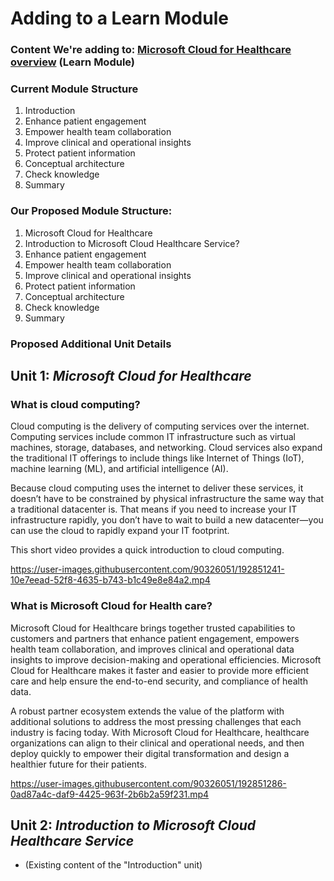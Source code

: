 # Adding to a Learn Module 

### Content We're adding to: [Microsoft Cloud for Healthcare overview](https://learn.microsoft.com/en-us/training/modules/healthcare-overview/) (Learn Module)

### Current Module Structure

1) Introduction
2) Enhance patient engagement
3) Empower health team collaboration
4) Improve clinical and operational insights
5) Protect patient information
6) Conceptual architecture
7) Check knowledge
8) Summary

### Our Proposed Module Structure:

1) Microsoft Cloud for Healthcare
2) Introduction to Microsoft Cloud Healthcare Service?
3) Enhance patient engagement
4) Empower health team collaboration
5) Improve clinical and operational insights
6) Protect patient information
7) Conceptual architecture
8) Check knowledge
9) Summary

### Proposed Additional Unit Details

## Unit 1: _Microsoft Cloud for Healthcare_
### What is cloud computing?
Cloud computing is the delivery of computing services over the internet. Computing services include common IT infrastructure such as virtual machines, storage, databases, and networking. Cloud services also expand the traditional IT offerings to include things like Internet of Things (IoT), machine learning (ML), and artificial intelligence (AI).

Because cloud computing uses the internet to deliver these services, it doesn’t have to be constrained by physical infrastructure the same way that a traditional datacenter is. That means if you need to increase your IT infrastructure rapidly, you don’t have to wait to build a new datacenter—you can use the cloud to rapidly expand your IT footprint.

This short video provides a quick introduction to cloud computing.

https://user-images.githubusercontent.com/90326051/192851241-10e7eead-52f8-4635-b743-b1c49e8e84a2.mp4


### What is  Microsoft Cloud for Health care?
Microsoft Cloud for Healthcare brings together trusted capabilities to customers and partners that enhance patient engagement, empowers health team collaboration, and improves clinical and operational data insights to improve decision-making and operational efficiencies. Microsoft Cloud for Healthcare makes it faster and easier to provide more efficient care and help ensure the end-to-end security, and compliance of health data.

A robust partner ecosystem extends the value of the platform with additional solutions to address the most pressing challenges that each industry is facing today. With Microsoft Cloud for Healthcare, healthcare organizations can align to their clinical and operational needs, and then deploy quickly to empower their digital transformation and design a healthier future for their patients.


https://user-images.githubusercontent.com/90326051/192851286-0ad87a4c-daf9-4425-963f-2b6b2a59f231.mp4


## Unit 2: _Introduction to Microsoft Cloud Healthcare Service_
- (Existing content of the "Introduction" unit)
